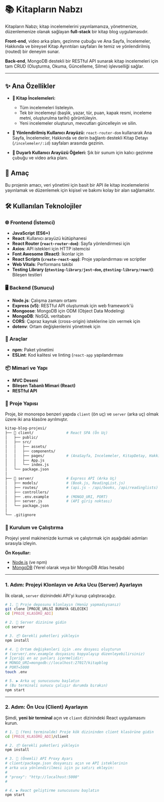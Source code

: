 # 📚 Kitapların Nabzı

Kitapların Nabzı; kitap incelemelerini yayınlamanıza, yönetmenize, düzenlemenize olanak sağlayan **full-stack** bir kitap blog uygulamasıdır.

**Front-end**, video arka planı, gezinme çubuğu ve Ana Sayfa, İncelemeler, Hakkında ve bireysel Kitap Ayrıntıları sayfaları ile temiz ve yönlendirilmiş (routed) bir deneyim sunar.

**Back-end**, MongoDB destekli bir RESTful API sunarak kitap incelemeleri için tam CRUD (Oluşturma, Okuma, Güncelleme, Silme) işlevselliği sağlar.

---

## ✨ Ana Özellikler

* **📝 Kitap İncelemeleri:**
    * Tüm incelemeleri listeleyin.
    * Tek bir incelemeyi (başlık, yazar, tür, puan, kapak resmi, inceleme metni, oluşturulma tarihi) görüntüleyin.
    * Yeni incelemeler oluşturun, mevcutları güncelleyin ve silin.
      
* **🧭 Yönlendirilmiş Kullanıcı Arayüzü:** `react-router-dom` kullanarak Ana Sayfa, İncelemeler, Hakkında ve derin bağlantı destekli Kitap Detayı (`/incelemeler/:id`) sayfaları arasında gezinin.
  
* **📱 Duyarlı Kullanıcı Arayüzü Öğeleri:** Şık bir sunum için kalıcı gezinme çubuğu ve video arka planı.

## 🚀 Amaç

Bu projenin amacı, veri yönetimi için basit bir API ile kitap incelemelerini yayınlamak ve düzenlemek için kişisel ve bakımı kolay bir alan sağlamaktır.

## 🛠️ Kullanılan Teknolojiler

### 🌐 Frontend (İstemci)

* **JavaScript (ES6+)**
* **React**: Kullanıcı arayüzü kütüphanesi
* **React Router (`react-router-dom`)**: Sayfa yönlendirmesi için
* **Axios**: API istekleri için HTTP istemcisi
* **Font Awesome (React)**: İkonlar için
* **React Scripts (`create-react-app`)**: Proje yapılandırması ve scriptler
* **Web Vitals**: Performans takibi
* **Testing Library (`@testing-library/jest-dom`, `@testing-library/react`)**: Bileşen testleri

### 🖥️ Backend (Sunucu)

* **Node.js**: Çalışma zamanı ortamı
* **Express (v5)**: RESTful API oluşturmak için web framework'ü
* **Mongoose**: MongoDB için ODM (Object Data Modeling)
* **MongoDB**: NoSQL veritabanı
* **CORS**: Çapraz kaynak (cross-origin) isteklerine izin vermek için
* **dotenv**: Ortam değişkenlerini yönetmek için

### 🔧 Araçlar

* **npm**: Paket yönetimi
* **ESLint**: Kod kalitesi ve linting (`react-app` yapılandırması

### 📦 Mimari ve Yapı
- **MVC Deseni**
- **Bileşen Tabanlı Mimari (React)**
- **RESTful API**

### 📁 Proje Yapısı

Proje, bir monorepo benzeri yapıda `client` (ön uç) ve `server` (arka uç) olmak üzere iki ana klasöre ayrılmıştır.

```bash
kitap-blog-projesi/
├── 📁 client/               # React SPA (Ön Uç)
│   ├── public/
│   ├── src/
│   │   ├── assets/
│   │   ├── components/
│   │   ├── pages/          # (AnaSayfa, Incelemeler, KitapDetay, Hakkinda)
│   │   ├── App.js
│   │   └── index.js
│   └── package.json
│
├── 📁 server/               # Express API (Arka Uç)
│   ├── models/             # (Book.js, ReadingList.js)
│   ├── routes/             # (api.js - /api/books, /api/readinglists)
│   ├── controllers/
│   ├── .env.example        # (MONGO_URI, PORT)
│   ├── server.js           # (API giriş noktası)
│   └── package.json
│
└── .gitignore
```

### 🚀 Kurulum ve Çalıştırma

Projeyi yerel makinenizde kurmak ve çalıştırmak için aşağıdaki adımları sırasıyla izleyin.

**Ön Koşullar:**
* [Node.js](https://nodejs.org/) (ve npm)
* [MongoDB](https://www.mongodb.com/try/download/community) (Yerel olarak veya bir MongoDB Atlas hesabı)

---

### 1. Adım: Projeyi Klonlayın ve Arka Ucu (Server) Ayarlayın

İlk olarak, `server` dizinindeki API'yi kurup çalıştıracağız.

```bash
# 1. 🐑 Proje deposunu klonlayın (Henüz yapmadıysanız)
git clone [PROJE_URLSİ BURAYA GELECEK]
cd [PROJE_KLASÖRÜ_ADI]

# 2. 📂 Server dizinine gidin
cd server

# 3. 📦 Gerekli paketleri yükleyin
npm install

# 4. 🔑 Ortam değişkenleri için .env dosyası oluşturun
# (server/.env.example dosyasını kopyalayıp düzenleyebilirsiniz)
# İçeriği en az şunları içermelidir:
# MONGO_URI=mongodb://localhost:27017/kitapblog
# PORT=5000
touch .env

# 5. ▶️ Arka uç sunucusunu başlatın
# (Bu terminali sunucu çalışır durumda bırakın)
npm start
```

---

### 2. Adım: Ön Ucu (Client) Ayarlayın

Şimdi, **yeni bir terminal** açın ve `client` dizinindeki React uygulamasını kurun.

```bash
# 1. 📂 (Yeni terminalde) Proje kök dizininden client klasörüne gidin
cd [PROJE_KLASÖRÜ_ADI]/client

# 2. 📦 Gerekli paketleri yükleyin
npm install

# 3. 🔗 (Önemli) API Proxy Ayarı
# client/package.json dosyanızı açın ve API isteklerinin
# arka uca yönlendirilmesi için şu satırı ekleyin:
#
# "proxy": "http://localhost:5000"
#

# 4. ▶️ React geliştirme sunucusunu başlatın
npm start
